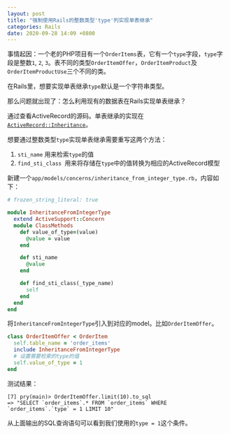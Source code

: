 ```yaml
---
layout: post
title: "强制使用Rails的整数类型'type'列实现单表继承"
categories: Rails
date: 2020-09-28 14:09 +0800
---
```

事情起因：一个老的PHP项目有一个`OrderItems`表，它有一个`type`字段，`type`字段是整数`1`, `2`, `3`。表不同的类型`OrderItemOffer`，`OrderItemProduct`及`OrderItemProductUse`三个不同的类。

在Rails里，想要实现单表继承`type`默认是一个字符串类型。

那么问题就出现了：怎么利用现有的数据表在Rails实现单表继承？

通过查看ActiveRecord的源码。单表继承的实现在[`ActiveRecord::Inheritance`](https://github.com/rails/rails/blob/9a5531bb7c872f5cf25e9ce7f0ce5b51c4b8abfb/activerecord/lib/active_record/inheritance.rb#L37)。

想要通过整数类型`type`实现单表继承需要重写这两个方法：

1. `sti_name` 用来检索`type`的值
2. `find_sti_class `用来将存储在`type`中的值转换为相应的ActiveRecord模型



新建一个`app/models/concerns/inheritance_from_integer_type.rb`，内容如下：

```ruby 
# frozen_string_literal: true

module InheritanceFromIntegerType
  extend ActiveSupport::Concern
  module ClassMethods
    def value_of_type=(value)
      @value = value
    end

    def sti_name
      @value
    end

    def find_sti_class(_type_name)
      self
    end
  end
end
```

将`InheritanceFromIntegerType`引入到对应的model。比如`OrderItemOffer`。

```ruby 
class OrderItemOffer < OrderItem
  self.table_name = 'order_items'
  include InheritanceFromIntegerType
  # 设置需要检索的type的值
  self.value_of_type = 1
end
```

测试结果：

```shell 
[7] pry(main)> OrderItemOffer.limit(10).to_sql
=> "SELECT `order_items`.* FROM `order_items` WHERE `order_items`.`type` = 1 LIMIT 10"
```

从上面输出的SQL查询语句可以看到我们使用的`type = 1`这个条件。
